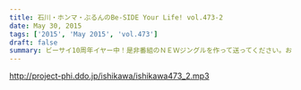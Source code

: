 ```yaml
---
title: 石川・ホンマ・ぶるんのBe-SIDE Your Life! vol.473-2
date: May 30, 2015
tags: ['2015', 'May 2015', 'vol.473']
draft: false
summary: ビーサイ10周年イヤー中！是非番組のＮＥＷジングルを作って送ってください。お願いします！NANJO
---
```


http://project-phi.ddo.jp/ishikawa/ishikawa473_2.mp3